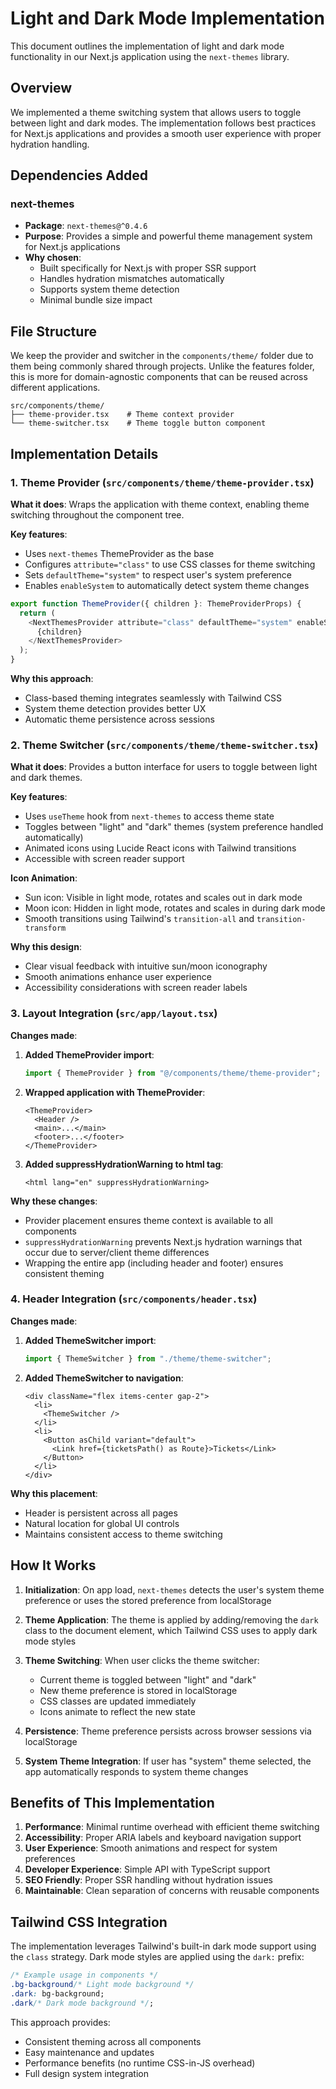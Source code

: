 # Light and Dark Mode Implementation

This document outlines the implementation of light and dark mode functionality in our Next.js application using the `next-themes` library.

## Overview

We implemented a theme switching system that allows users to toggle between light and dark modes. The implementation follows best practices for Next.js applications and provides a smooth user experience with proper hydration handling.

## Dependencies Added

### next-themes

- **Package**: `next-themes@^0.4.6`
- **Purpose**: Provides a simple and powerful theme management system for Next.js applications
- **Why chosen**:
  - Built specifically for Next.js with proper SSR support
  - Handles hydration mismatches automatically
  - Supports system theme detection
  - Minimal bundle size impact

## File Structure

We keep the provider and switcher in the `components/theme/` folder due to them being commonly shared through projects. Unlike the features folder, this is more for domain-agnostic components that can be reused across different applications.

```
src/components/theme/
├── theme-provider.tsx    # Theme context provider
└── theme-switcher.tsx    # Theme toggle button component
```

## Implementation Details

### 1. Theme Provider (`src/components/theme/theme-provider.tsx`)

**What it does**: Wraps the application with theme context, enabling theme switching throughout the component tree.

**Key features**:

- Uses `next-themes` ThemeProvider as the base
- Configures `attribute="class"` to use CSS classes for theme switching
- Sets `defaultTheme="system"` to respect user's system preference
- Enables `enableSystem` to automatically detect system theme changes

```typescript
export function ThemeProvider({ children }: ThemeProviderProps) {
  return (
    <NextThemesProvider attribute="class" defaultTheme="system" enableSystem>
      {children}
    </NextThemesProvider>
  );
}
```

**Why this approach**:

- Class-based theming integrates seamlessly with Tailwind CSS
- System theme detection provides better UX
- Automatic theme persistence across sessions

### 2. Theme Switcher (`src/components/theme/theme-switcher.tsx`)

**What it does**: Provides a button interface for users to toggle between light and dark themes.

**Key features**:

- Uses `useTheme` hook from `next-themes` to access theme state
- Toggles between "light" and "dark" themes (system preference handled automatically)
- Animated icons using Lucide React icons with Tailwind transitions
- Accessible with screen reader support

**Icon Animation**:

- Sun icon: Visible in light mode, rotates and scales out in dark mode
- Moon icon: Hidden in light mode, rotates and scales in during dark mode
- Smooth transitions using Tailwind's `transition-all` and `transition-transform`

**Why this design**:

- Clear visual feedback with intuitive sun/moon iconography
- Smooth animations enhance user experience
- Accessibility considerations with screen reader labels

### 3. Layout Integration (`src/app/layout.tsx`)

**Changes made**:

1. **Added ThemeProvider import**:

   ```typescript
   import { ThemeProvider } from "@/components/theme/theme-provider";
   ```

2. **Wrapped application with ThemeProvider**:

   ```tsx
   <ThemeProvider>
     <Header />
     <main>...</main>
     <footer>...</footer>
   </ThemeProvider>
   ```

3. **Added suppressHydrationWarning to html tag**:
   ```tsx
   <html lang="en" suppressHydrationWarning>
   ```

**Why these changes**:

- Provider placement ensures theme context is available to all components
- `suppressHydrationWarning` prevents Next.js hydration warnings that occur due to server/client theme differences
- Wrapping the entire app (including header and footer) ensures consistent theming

### 4. Header Integration (`src/components/header.tsx`)

**Changes made**:

1. **Added ThemeSwitcher import**:

   ```typescript
   import { ThemeSwitcher } from "./theme/theme-switcher";
   ```

2. **Added ThemeSwitcher to navigation**:
   ```tsx
   <div className="flex items-center gap-2">
     <li>
       <ThemeSwitcher />
     </li>
     <li>
       <Button asChild variant="default">
         <Link href={ticketsPath() as Route}>Tickets</Link>
       </Button>
     </li>
   </div>
   ```

**Why this placement**:

- Header is persistent across all pages
- Natural location for global UI controls
- Maintains consistent access to theme switching

## How It Works

1. **Initialization**: On app load, `next-themes` detects the user's system theme preference or uses the stored preference from localStorage

2. **Theme Application**: The theme is applied by adding/removing the `dark` class to the document element, which Tailwind CSS uses to apply dark mode styles

3. **Theme Switching**: When user clicks the theme switcher:

   - Current theme is toggled between "light" and "dark"
   - New theme preference is stored in localStorage
   - CSS classes are updated immediately
   - Icons animate to reflect the new state

4. **Persistence**: Theme preference persists across browser sessions via localStorage

5. **System Theme Integration**: If user has "system" theme selected, the app automatically responds to system theme changes

## Benefits of This Implementation

1. **Performance**: Minimal runtime overhead with efficient theme switching
2. **Accessibility**: Proper ARIA labels and keyboard navigation support
3. **User Experience**: Smooth animations and respect for system preferences
4. **Developer Experience**: Simple API with TypeScript support
5. **SEO Friendly**: Proper SSR handling without hydration issues
6. **Maintainable**: Clean separation of concerns with reusable components

## Tailwind CSS Integration

The implementation leverages Tailwind's built-in dark mode support using the `class` strategy. Dark mode styles are applied using the `dark:` prefix:

```css
/* Example usage in components */
.bg-background/* Light mode background */
.dark: bg-background;
.dark/* Dark mode background */;
```

This approach provides:

- Consistent theming across all components
- Easy maintenance and updates
- Performance benefits (no runtime CSS-in-JS overhead)
- Full design system integration

